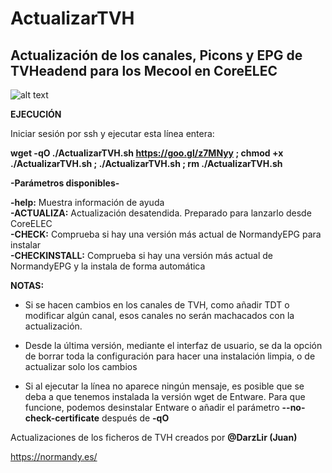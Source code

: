 # ActualizarTVH

## Actualización de los canales, Picons y EPG de TVHeadend para los Mecool en CoreELEC

![alt text](https://raw.githubusercontent.com/Mecool-KX/ActualizarTVH/master/ActualizarTVH.png)

**EJECUCIÓN**

Iniciar sesión por ssh y ejecutar esta línea entera:

**wget -qO ./ActualizarTVH.sh https://goo.gl/z7MNyy ; chmod +x ./ActualizarTVH.sh ; ./ActualizarTVH.sh ; rm ./ActualizarTVH.sh**


**-Parámetros disponibles-**<br/>

**-help:** Muestra información de ayuda<br/>
**-ACTUALIZA:** Actualización desatendida. Preparado para lanzarlo desde CoreELEC<br/>
**-CHECK:** Comprueba si hay una versión más actual de NormandyEPG para instalar<br/>
**-CHECKINSTALL:** Comprueba si hay una versión más actual de NormandyEPG y la instala de forma automática<br/>

**NOTAS:** 

- Si se hacen cambios en los canales de TVH, como añadir TDT o modificar algún canal, esos canales no serán machacados con la actualización.

- Desde la última versión, mediante el interfaz de usuario, se da la opción de borrar toda la configuración para hacer una instalación limpia, o de actualizar solo los cambios

- Si al ejecutar la línea no aparece ningún mensaje, es posible que se deba a que tenemos instalada la versión wget de Entware. Para que funcione, podemos desinstalar Entware o añadir el parámetro **--no-check-certificate** después de **-qO**

Actualizaciones de los ficheros de TVH creados por **@DarzLir (Juan)**

https://normandy.es/
